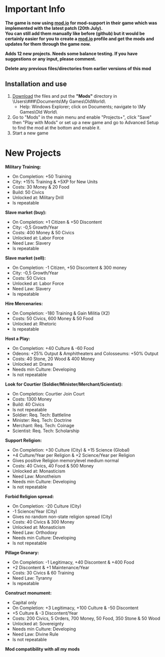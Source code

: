 # Important Info
**The game is now using [mod.io](https://oldworld.mod.io/) for mod-support in their game which was implemented with the latest patch (20th July).<br>
You can still add them manually like before (github) but it would be certainly easier for you to create a [mod.io](https://oldworld.mod.io/) profile and get the mods and updates for them through the game now.**

**Adds 12 new projects. Needs some balance testing. If you have suggestions or any input, please comment.**


**Delete any previous files/directories from earlier versions of this mod**
## Installation and use

1. [Download](https://github.com/ShadowDuke/OW_Projects-Plus/archive/master.zip) the files and put the **"Mods"** directory in \Users\\###\Documents\My Games\OldWorld\
   - Help: Windows Explorer; click on Documents; navigate to \My Games\Old World\
2. Go to "Mods" in the main menu and enable "Projects+", click "Save" then "Play with Mods" or set up a new game and go to Advanced Setup to find the mod at the bottom and enable it. 
3. Start a new game


# New Projects


**Military Training:**

- On Completion: +50 Training
- City: +15% Training & +5XP for New Units
- Costs: 30 Money & 20 Food
- Build: 50 Civics
- Unlocked at: Military Drill
- Is repeatable


**Slave market (buy):**

- On Completion: +1 Citizen & +50 Discontent
- City: -0,5 Growth/Year
- Costs: 400 Money & 50 Civics
- Unlocked at: Labor Force
- Need Law: Slavery
- Is repeatable

**Slave market (sell):**

- On Completion: -1 Citizen, +50 Discontent & 300 money
- City: -0,5 Growth/Year
- Costs: 50 Civics
- Unlocked at: Labor Force
- Need Law: Slavery
- Is repeatable


**Hire Mercenaries:**

- On Completion: -180 Training & Gain Militia (X2)
- Costs: 50 Civics, 600 Money & 50 Food
- Unlocked at: Rhetoric
- Is repeatable


**Host a Play:**

- On Completion: +40 Culture & -60 Food
- Odeons: +25% Output & Amphitheaters and Colosseums: +50% Output
- Costs: 40 Stone, 20 Wood & 400 Money
- Unlocked at: Drama
- Needs min Culture: Developing
- Is not repeatable


**Look for Courtier (Soldier/Minister/Merchant/Scientist):**

- On Completion: Courtier Join Court
- Costs: 1300 Money
- Build: 40 Civics
- Is not repeatable
- Soldier: Req. Tech: Battleline
- Minister: Req. Tech: Doctrine
- Merchant: Req. Tech: Coinage
- Scientist: Req. Tech: Scholarship

**Support Religion:**

- On Completion: +30 Culture (City) & +15 Science (Global)
- +4 Culture/Year per Religion & +2 Science/Year per Religion
- Gives positive Religion memorylevel medium normal
- Costs: 40 Civics, 40 Food & 500 Money
- Unlocked at: Monasticism
- Need Law: Monotheism
- Needs min Culture: Developing
- Is not repeatable  


**Forbid Religion spread:**

- On Completion: -20 Culture (City)
- -1 Science/Year (City)
- Gives no random non-state religion spread (City)
- Costs: 40 Civics & 300 Money
- Unlocked at: Monasticism
- Need Law: Orthodoxy
- Needs min Culture: Developing
- Is not repeatable 

**Pillage Granary:**

- On Completion: -1 Legitimacy, +40 Discontent & +400 Food
- +2 Discontent & +1 Maintenance/Year
- Costs: 30 Civics & 60 Training
- Need Law: Tyranny
- Is repeatable 

**Construct monument:**

- Capital only
- On Completion: +3 Legitimacy, +100 Culture & -50 Discontent
- +5 Culture & -3 Discontent/Year
- Costs: 200 Civics, 5 Orders, 700 Money, 50 Food, 350 Stone & 50 Wood
- Unlocked at: Sovereignty
- Needs min Culture: Developing
- Need Law: Divine Rule
- Is not repeatable


**Mod compatibility with all my mods**
